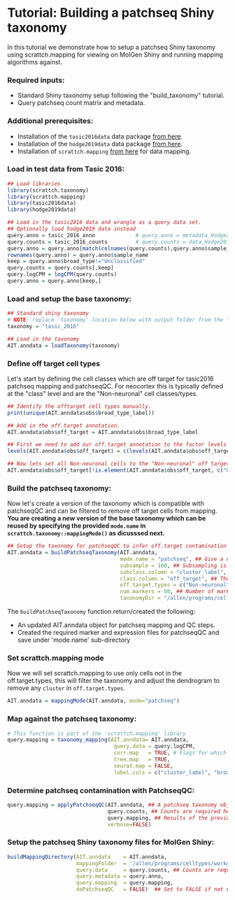 # Tutorial: Building a patchseq Shiny taxonomy 

In this tutorial we demonstrate how to setup a patchseq Shiny taxonomy using scrattch.mapping for viewing on MolGen Shiny and running mapping algorithms against. 

### Required inputs:

* Standard Shiny taxonomy setup following the "build_taxonomy" tutorial.
* Query patchseq count matrix and metadata.

### Additional prerequisites:

* Installation of the `tasic2016data` data package [from here](https://github.com/AllenInstitute/tasic2016data/).
* Installation of the `hodge2019data` data package [from here](https://github.com/AllenInstitute/hodge2019data/).
* Installation of `scrattch.mapping` [from here](https://github.com/AllenInstitute/scrattch.mapping) for data mapping. 

### Load in test data from Tasic 2016:
```R
## Load libraries
library(scrattch.taxonomy)
library(scrattch.mapping)
library(tasic2016data)
library(hodge2019data)

## Load in the tasic2016 data and wrangle as a query data set.
## Optionally load hodge2019 data instead 
query.anno = tasic_2016_anno             # query.anno = metadata_Hodge2019
query.counts = tasic_2016_counts         # query.counts = data_Hodge2019
query.anno = query.anno[match(colnames(query.counts),query.anno$sample_name),]
rownames(query.anno) = query.anno$sample_name  
keep = query.anno$broad_type!="Unclassified"
query.counts = query.counts[,keep]
query.logCPM = logCPM(query.counts)
query.anno = query.anno[keep,]
```

### Load and setup the base taxonomy:
```R
## Standard shiny taxonomy
# NOTE: replace 'taxonomy' location below with output folder from the "build_taxonomy" tutorial
taxonomy = "tasic_2016"

## Load in the taxonomy
AIT.anndata = loadTaxonomy(taxonomy)
```

### Define off target cell types

Let's start by defining the cell classes which are off target for tasic2016 patchseq mapping and patchseqQC. For neocortex this is typically defined at the "class" level and are the "Non-neuronal" cell classes/types.
```R
## Identify the offtarget cell types manually.
print(unique(AIT.anndata$obs$broad_type_label))

## Add in the off.target annotation.
AIT.anndata$obs$off_target = AIT.anndata$obs$broad_type_label

## First we need to add our off.target annotation to the factor levels
levels(AIT.anndata$obs$off_target) = c(levels(AIT.anndata$obs$off_target), "Non-neuronal")

## Now lets set all Non-neuronal cells to the "Non-neuronal" off target annotation.
AIT.anndata$obs$off_target[!is.element(AIT.anndata$obs$off_target, c("GABA-ergic Neuron","Glutamatergic Neuron", "Astrocyte"))] = "Non-neuronal"
```

### Build the patchseq taxonomy:

Now let's create a version of the taxonomy which is compatible with patchseqQC and can be filtered to remove off target cells from mapping. **You are creating a new version of the base taxonomy which can be reused by specifying the provided `mode.name` in `scrattch.taxonomy::mappingMode()` as dicusssed next.**

```R
## Setup the taxonomy for patchseqQC to infer off.target contamination
AIT.anndata = buildPatchseqTaxonomy(AIT.anndata,
                                    mode.name = "patchseq", ## Give a name to off.target filterd taxonomy
                                    subsample = 100, ## Subsampling is only for PatchseqQC contamination calculation.
                                    subclass.column = "cluster_label", ## Typically this is `subclass_label` but tasic2016 has no subclass annotation.
                                    class.column = "off_target", ## The column by which off-target types are determined.
                                    off.target.types = c("Non-neuronal"), ## The off-target class.column labels for patchseqQC.
                                    num.markers = 50, ## Number of markers for each annotation in `class_label`
                                    taxonomyDir = "/allen/programs/celltypes/workgroups/rnaseqanalysis/shiny/10x_seq/tasic_2016")
```
The `buildPatchseqTaxonomy` function return/created the following:

* An updated AIT.anndata object for patchseq mapping and QC steps.
* Created the required marker and expression files for patchseqQC and save under 'mode.name' sub-directory

### Set scrattch.mapping mode

Now we will set scrattch.mapping to use only cells not in the off.target.types, this will filter the taxonomy and adjust the dendrogram to remove any `cluster` in `off.target.types`.

```R
AIT.anndata = mappingMode(AIT.anndata, mode="patchseq")
```

### Map against the patchseq taxonomy:
```R
# This function is part of the 'scrattch.mapping' library
query.mapping = taxonomy_mapping(AIT.anndata= AIT.anndata,
                                  query.data = query.logCPM, 
                                  corr.map   = TRUE, # Flags for which mapping algorithms to run
                                  tree.map   = TRUE, 
                                  seurat.map = FALSE, 
                                  label.cols = c("cluster_label", "broad_type_label")) # Columns to map against from AIT.anndata$obs
```

### Determine patchseq contamination with PatchseqQC:
```R
query.mapping = applyPatchseqQC(AIT.anndata, ## A patchseq taxonomy object.
                                query.counts, ## Counts are required here.
                                query.mapping, ## Results of the previous mapping or AIT.anndata$obs, no mapping is required.
                                verbose=FALSE)
```

### Setup the patchseq Shiny taxonomy files for MolGen Shiny:
```R
buildMappingDirectory(AIT.anndata    = AIT.anndata, 
                      mappingFolder  = '/allen/programs/celltypes/workgroups/rnaseqanalysis/shiny/10x_seq/tasic_2016/patchseq_mapping',
                      query.data     = query.counts, ## Counts are required here.
                      query.metadata = query.anno,
                      query.mapping  = query.mapping,
                      doPatchseqQC   = FALSE)  ## Set to FALSE if not needed or if buildPatchseqTaxonomy was not run.
```
